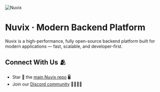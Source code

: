 
![Nuvix](https://www.nuvix.in/trademark/logo-dark.png)


# Nuvix · Modern Backend Platform

Nuvix is a high-performance, fully open-source backend platform built for modern applications — fast, scalable, and developer-first.



## Connect With Us 🫂

<ul>
    <li>Star 🌟 the <a href="https://github.com/Nuvix-Tech/nuvix/stargazers">main Nuvix repo</a> 🖥️</li>
    <li>Join our <a href="https://nuvix.in/discord?r=orgrepo">Discord community</a> 👨‍👩‍👧‍👦</li>
</ul>
